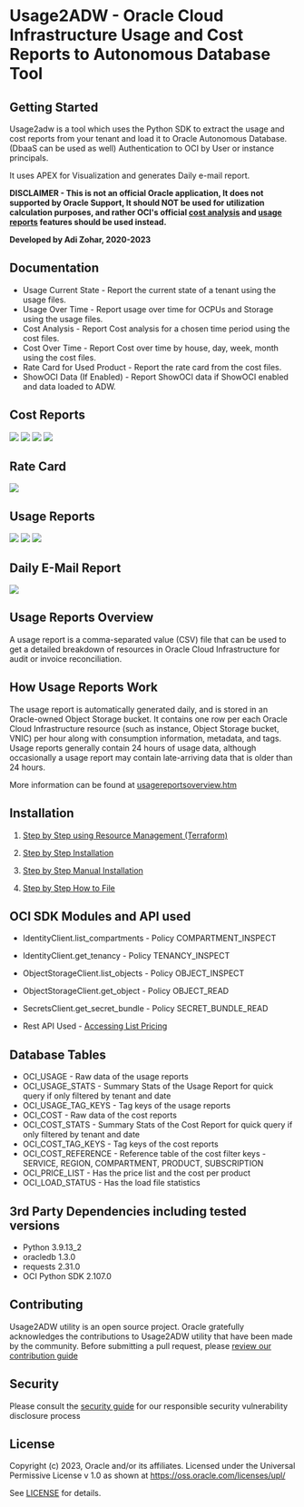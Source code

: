 # Usage2ADW - Oracle Cloud Infrastructure Usage and Cost Reports to Autonomous Database Tool

## Getting Started

Usage2adw is a tool which uses the Python SDK to extract the usage and cost reports from your tenant and load it to Oracle Autonomous Database. (DbaaS can be used as well)
Authentication to OCI by User or instance principals.

It uses APEX for Visualization and generates Daily e-mail report.

**DISCLAIMER - This is not an official Oracle application,  It does not supported by Oracle Support, It should NOT be used for utilization calculation purposes, and rather OCI's official
[cost analysis](https://docs.oracle.com/en-us/iaas/Content/Billing/Concepts/costanalysisoverview.htm) 
and [usage reports](https://docs.oracle.com/en-us/iaas/Content/Billing/Concepts/usagereportsoverview.htm) features should be used instead.**

**Developed by Adi Zohar, 2020-2023**

## Documentation

- Usage Current State - Report the current state of a tenant using the usage files.
- Usage Over Time - Report usage over time for OCPUs and Storage using the usage files.
- Cost Analysis - Report Cost analysis for a chosen time period using the cost files.
- Cost Over Time - Report Cost over time by house, day, week, month using the cost files.
- Rate Card for Used Product - Report the rate card from the cost files.
- ShowOCI Data (If Enabled) - Report ShowOCI data if ShowOCI enabled and data loaded to ADW.

## Cost Reports

![](img/screen_4.png)
![](img/screen_5.png)
![](img/screen_6.png)
![](img/screen_7.png)

## Rate Card

![](img/screen_8.png)

## Usage Reports

![](img/screen_1.png)
![](img/screen_2.png)
![](img/screen_3.png)

## Daily E-Mail Report

![](img/report_05.png)

## Usage Reports Overview

A usage report is a comma-separated value (CSV) file that can be used to get a detailed breakdown of resources in Oracle Cloud Infrastructure for audit or invoice reconciliation.

## How Usage Reports Work

The usage report is automatically generated daily, and is stored in an Oracle-owned Object Storage bucket. It contains one row per each Oracle Cloud Infrastructure resource (such as instance, Object Storage bucket, VNIC) per hour along with consumption information, metadata, and tags. Usage reports generally contain 24 hours of usage data, although occasionally a usage report may contain late-arriving data that is older than 24 hours.

More information can be found at [usagereportsoverview.htm](https://docs.cloud.oracle.com/en-us/iaas/Content/Billing/Concepts/usagereportsoverview.htm)

## Installation

1. [Step by Step using Resource Management (Terraform)](step_by_step_terraform.md)

2. [Step by Step Installation](step_by_step_installation.md)

3. [Step by Step Manual Installation](step_by_step_manual_installation.md)

4. [Step by Step How to File](step_by_step_howto.md)

## OCI SDK Modules and API used

- IdentityClient.list_compartments - Policy COMPARTMENT_INSPECT
- IdentityClient.get_tenancy       - Policy TENANCY_INSPECT
- ObjectStorageClient.list_objects - Policy OBJECT_INSPECT
- ObjectStorageClient.get_object   - Policy OBJECT_READ
- SecretsClient.get_secret_bundle  - Policy SECRET_BUNDLE_READ

- Rest API Used - [Accessing List Pricing](https://docs.oracle.com/en-us/iaas/Content/GSG/Tasks/signingup_topic-Estimating_Costs.htm#accessing_list_pricing)

## Database Tables

- OCI_USAGE - Raw data of the usage reports
- OCI_USAGE_STATS - Summary Stats of the Usage Report for quick query if only filtered by tenant and date
- OCI_USAGE_TAG_KEYS - Tag keys of the usage reports
- OCI_COST - Raw data of the cost reports
- OCI_COST_STATS - Summary Stats of the Cost Report for quick query if only filtered by tenant and date
- OCI_COST_TAG_KEYS - Tag keys of the cost reports
- OCI_COST_REFERENCE - Reference table of the cost filter keys - SERVICE, REGION, COMPARTMENT, PRODUCT, SUBSCRIPTION
- OCI_PRICE_LIST - Has the price list and the cost per product
- OCI_LOAD_STATUS - Has the load file statistics

## 3rd Party Dependencies including tested versions

- Python 3.9.13_2
- oracledb 1.3.0
- requests 2.31.0
- OCI Python SDK 2.107.0

## Contributing

Usage2ADW utility is an open source project.
Oracle gratefully acknowledges the contributions to Usage2ADW utility that have been made by the community.
Before submitting a pull request, please [review our contribution guide](./CONTRIBUTING.md)

## Security

Please consult the [security guide](./SECURITY.md) for our responsible security vulnerability disclosure process

## License

Copyright (c) 2023, Oracle and/or its affiliates. 
Licensed under the Universal Permissive License v 1.0 as shown at  https://oss.oracle.com/licenses/upl/ 

See [LICENSE](./LICENSE.txt) for details.
